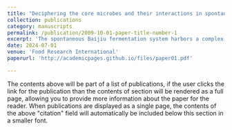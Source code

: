 ```yaml
---
title: "Deciphering the core microbes and their interactions in spontaneous Baijiu fermentation: A comprehensive review"
collection: publications
category: manuscripts
permalink: /publication/2009-10-01-paper-title-number-1
excerpt: 'The spontaneous Baijiu fermentation system harbors a complex microbiome that is highly dynamic in time and space and varies depending on the Jiuqu starters and environmental factors. The intricate microbiota presents in the fermentation environment is responsible for carrying out various reactions. These reactions necessitate the interaction among the core microbes to influence the community function, ultimately shaping the distinct Baijiu styles through the process of spontaneous fermentation. Numerous studies have been conducted to enhance our understanding of the diversity, succession, and function of microbial communities with the aim of improving fermentation manipulation. However, a comprehensive and critical assessment of the core microbes and their interaction remains one of the significant challenges in the Baijiu fermentation industry. This paper focuses on the fermentation properties of core microbes. We discuss the state of the art of microbial traceability, highlighting the crucial role of environmental and starter microbiota in the Baijiu brewing microbiome. Also, we discuss the various interactions between microbes in the Baijiu production system and propose a potential conceptual framework that involves constructing predictive network models to simplify and quantify microbial interactions using co-culture models. This approach offers effective strategies for understanding the core microbes and their interactions, thus beneficial for the management of microbiota and the regulation of interactions in Baijiu fermentation processes.'
date: 2024-07-01
venue: 'Food Research International'
paperurl: 'http://academicpages.github.io/files/paper01.pdf'

---
```

The contents above will be part of a list of publications, if the user clicks the link for the publication than the contents of section will be rendered as a full page, allowing you to provide more information about the paper for the reader. When publications are displayed as a single page, the contents of the above "citation" field will automatically be included below this section in a smaller font.
